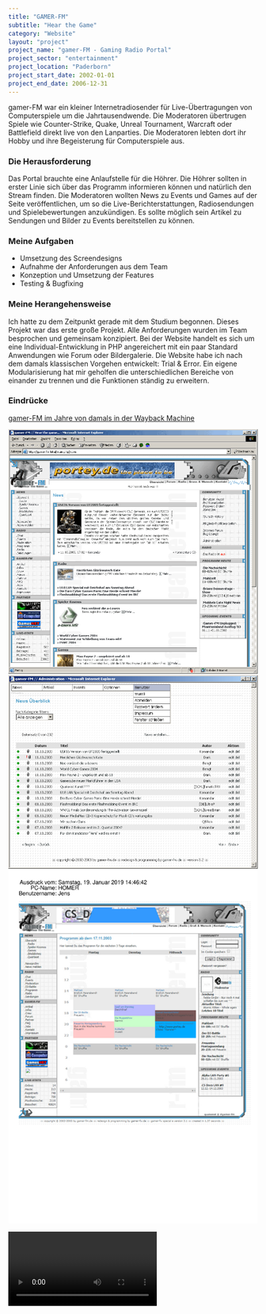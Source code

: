 ```yaml
---
title: "GAMER-FM"
subtitle: "Hear the Game"
category: "Website"
layout: "project"
project_name: "gamer-FM - Gaming Radio Portal"
project_sector: "entertainment"
project_location: "Paderborn"
project_start_date: 2002-01-01
project_end_date: 2006-12-31
---
```


gamer-FM war ein kleiner Internetradiosender für Live-Übertragungen von Computerspiele um die Jahrtausendwende. Die Moderatoren übertrugen Spiele wie Counter-Strike, Quake, Unreal Tournament, Warcraft oder Battlefield direkt live von den Lanparties. Die Moderatoren lebten dort ihr Hobby und ihre Begeisterung für Computerspiele aus.

### Die Herausforderung

Das Portal brauchte eine Anlaufstelle für die Höhrer. Die Höhrer sollten in erster Linie sich über das Programm informieren können und natürlich den Stream finden. Die Moderatoren wollten News zu Events und Games auf der Seite veröffentlichen, um so die Live-Berichterstattungen, Radiosendungen und Spielebewertungen anzukündigen. Es sollte möglich sein Artikel zu Sendungen und Bilder zu Events bereitstellen zu können.

### Meine Aufgaben

- Umsetzung des Screendesigns
- Aufnahme der Anforderungen aus dem Team
- Konzeption und Umsetzung der Features
- Testing & Bugfixing

### Meine Herangehensweise

Ich hatte zu dem Zeitpunkt gerade mit dem Studium begonnen. Dieses Projekt war das erste große Projekt. Alle Anforderungen wurden im Team besprochen und gemeinsam konzipiert. Bei der Website handelt es sich um eine Individual-Entwicklung in PHP angereichert mit ein paar Standard Anwendungen wie Forum oder Bildergalerie. Die Website habe ich nach dem damals klassischen Vorgehen entwickelt: Trial & Error. Ein eigene Modularisierung hat mir geholfen die unterschiedlichen Bereiche von einander zu trennen und die Funktionen ständig zu erweitern.

### Eindrücke

[gamer-FM im Jahre von damals in der Wayback Machine](https://web.archive.org/web/20050211221917/http://www.gamer-fm.de/main.php/news)

![Adminbereich][admin] ![News][news] ![Programmplan][plan]

[admin]: /assets/gamer-fm-2004/gamer-fm-newsbereich.png
[news]: /assets/gamer-fm-2004/gamer-fm-adminbereich.png
[plan]: /assets/gamer-fm-2004/gamer-fm-programmplan.png


<video controls="controls" autoplay="autoplay">
  <source src="/assets/gamer-fm-2004/gamer-fm-on-actilan.webm" type="video/webm" />
</video>


